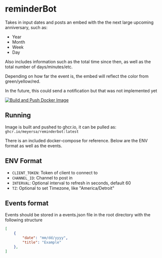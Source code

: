 # reminderBot

Takes in input dates and posts an embed with the the next large upcoming anniversary, such as: 

- Year
- Month
- Week
- Day

Also includes information such as the total time since then, as well as the total number of days/minutes/etc.

Depending on how far the event is, the embed will reflect the color from green/yellow/red. 

In the future, this could send a notification but that was not implemented yet 

[![Build and Push Docker Image](https://github.com/meyersa/reminderbot/actions/workflows/docker-image.yml/badge.svg)](https://github.com/meyersa/reminderbot/actions/workflows/docker-image.yml)

## Running
Image is built and pushed to ghcr.io, it can be pulled as: `ghcr.io/meyersa/reminderbot:latest`

There is an included docker-compose for reference. Below are the ENV format as well as the events.

## ENV Format 
- `CLIENT_TOKEN`: Token of client to connect to
- `CHANNEL_ID`: Channel to post in 
- `INTERVAL`: Optional interval to refresh in seconds, default 60 
- `TZ`: Optional to set Timezone, like "America/Detroit"

## Events format 
Events should be stored in a events.json file in the root directory with the following structure 

```JSON
[
    {
        "date": "mm/dd/yyyy",
        "title": "Example"
    },
]
```